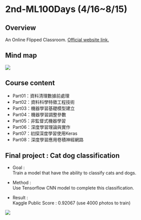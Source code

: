 # 2nd-ML100Days (4/16~8/15)
>
## Overview
An Online Flipped Classroom. [Official website link.](https://ai100-2.cupoy.com/)
>
## Mind map
![](https://github.com/tailer954/2nd-ML100Days/blob/master/%E6%A9%9F%E5%99%A8%E5%AD%B8%E7%BF%92%E9%A6%AC%E6%8B%89%E6%9D%BE.png)
>
## Course content
* Part01：資料清理數據前處理
* Part02：資料科學特徵工程技術
* Part03：機器學習基礎模型建立
* Part04：機器學習調整參數
* Part05：非監督式機器學習
* Part06：深度學習理論與實作
* Part07：初探深度學習使用Keras
* Part08：深度學習應用卷積神經網路
>
## Final project : Cat dog classification
- Goal :    
Train a model that have the ability to classify cats and dogs.
>
- Method :    
Use Tensorflow CNN model to complete this classification.
>
- Result :    
Kaggle Public Score : 0.92067 (use 4000 photos to train)   
>
>
>
>
![](https://github.com/tailer954/2nd-ML100Days/blob/master/Final%20project%20%E3%80%81Cat%20dog%20classification/Final%20Project%20Score.PNG)
>

